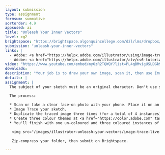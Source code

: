 ```yaml
---
layout: submission
type: assignment
formsum: summative
sortorder: 4.9
appsused: ai
title: "Unleash Your Inner Vectors"
level: cg2
brightspace: "https://brightspace.algonquincollege.com/d2l/lms/dropbox/user/folder_submit_files.d2l?db=289235&grpid=0&isprv=0&bp=0&ou=314364"
submission: "unleash-your-inner-vectors"
links: |
  - Adobe: <a href="https://helpx.adobe.com/illustrator/using/image-trace.html" title="Image Trace" target="_blank">Image Trace</a>
  - Adobe: <a href="https://helpx.adobe.com/illustrator/atv/cs6-tutorials/new-image-trace.html" title="Image Trace Video" target="_blank">Image Trace Video</a>
video: "https://www.youtube.com/embed/myOzR2TQWQY?list=PL4qBMvigUSLDGk988g2BxIS96BJT6ZDO_"
downloads: 
description: "Your job is to draw your own image, scan it, then use Image Trace to vectorize it. Once it's vectors, use Live Paint and Edit Colours to create a total of three different colour variations."
details: |
assignment: |
  The subject of your sketch must be an original character. Don't use someone else's artwork. Make sure your sketch has closed strokes, like the piggie example we used in class. The goal here is to use the Image Trace function in Illustrator.

  The process:
  
  * Scan or take a clear face-on photo with your phone. Place it on an artboard in Illustrator.
  * Image Trace your sketch.
  * Duplicate the traced image three times (for a total of 4 instances).
  * Create three colour themes at <a href="https://color.adobe.com" target="_blank" title="Create colour themes...">color.adobe.com</a>. Apply them to one of your sketches.
  * You'll finish with one un-coloured and three coloured instances of your sketch.

   <img src="/images/illustrator-unleash-your-vectors/image-trace-live-paint-mine.svg" alt="My Image Trace" class="size100">
   
   Zip-compress your folder, then submit on Brightspace.

---
```

